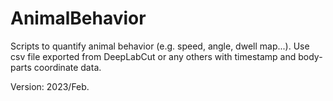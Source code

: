 # AnimalBehavior
Scripts to quantify animal behavior (e.g. speed, angle, dwell map...). Use csv file  exported from DeepLabCut or any others with timestamp and body-parts coordinate data.


Version: 2023/Feb.

